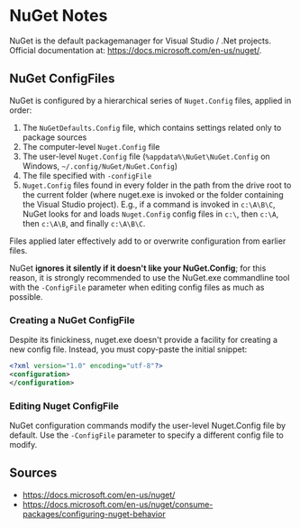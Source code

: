 # NuGet Notes

NuGet is the default packagemanager for Visual Studio / .Net projects. Official documentation at: https://docs.microsoft.com/en-us/nuget/.

## NuGet ConfigFiles
NuGet is configured by a hierarchical series of `Nuget.Config` files, applied in order:

1. The `NuGetDefaults.Config` file, which contains settings related only to package sources
2. The computer-level `Nuget.Config` file
3. The user-level `Nuget.Config` file (`%appdata%\NuGet\NuGet.Config` on Windows, `~/.config/NuGet/NuGet.Config`)
4. The file specified with `-configFile`
5. `Nuget.Config` files found in every folder in the path from the drive root to the current folder (where nuget.exe is invoked or the folder containing the Visual Studio project). E.g., if a command is invoked in `c:\A\B\C`, NuGet looks for and loads `Nuget.Config` config files in `c:\`, then `c:\A`, then `c:\A\B`, and finally `c:\A\B\C`.

Files applied later effectively add to or overwrite configuration from earlier files.

NuGet **ignores it silently if it doesn't like your NuGet.Config**; for this reason, it is strongly recommended to use the NuGet.exe commandline tool with the `-ConfigFile` parameter when editing config files as much as possible.

### Creating a NuGet ConfigFile
Despite its finickiness, nuget.exe doesn't provide a facility for creating a new config file. Instead, you must copy-paste the initial snippet:

``` XML
<?xml version="1.0" encoding="utf-8"?>
<configuration>
</configuration>
```

### Editing Nuget ConfigFile
NuGet configuration commands modify the user-level Nuget.Config file by default. Use the `-ConfigFile` parameter to specify a different config file to modify.



## Sources
* https://docs.microsoft.com/en-us/nuget/
* https://docs.microsoft.com/en-us/nuget/consume-packages/configuring-nuget-behavior